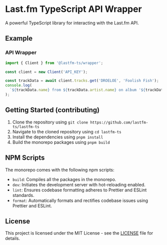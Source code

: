 # Last.fm TypeScript API Wrapper

A powerful TypeScript library for interacting with the Last.fm API.

## Example

### API Wrapper

```typescript
import { Client } from '@lastfm-ts/wrapper';

const client = new Client('API_KEY');

const trackData = await client.tracks.get('DROELOE', 'Foolish Fish');
console.log(
  `${trackData.name} from ${trackData.artist.name} on album '${trackData.album.name}' has ${trackData.playcount} plays.`,
);
```

## Getting Started (contributing)

1. Clone the repository using `git clone https://github.com/lastfm-ts/lastfm-ts`
2. Navigate to the cloned repository using `cd lastfm-ts`
3. Install the dependencies using `pnpm install`
4. Build the monorepo packages using `pnpm build`

## NPM Scripts

The monorepo comes with the following npm scripts:

- `build`: Compiles all the packages in the monorepo.
- `dev`: Initiates the development server with hot-reloading enabled.
- `lint`: Ensures codebase formatting adheres to Prettier and ESLint standards.
- `format`: Automatically formats and rectifies codebase issues using Prettier and ESLint.

## License

This project is licensed under the MIT License - see the [LICENSE](LICENSE.md) file for details.

